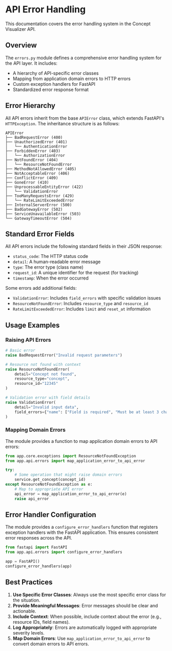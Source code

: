 # API Error Handling

This documentation covers the error handling system in the Concept Visualizer API.

## Overview

The `errors.py` module defines a comprehensive error handling system for the API layer. It includes:

- A hierarchy of API-specific error classes
- Mapping from application domain errors to HTTP errors
- Custom exception handlers for FastAPI
- Standardized error response format

## Error Hierarchy

All API errors inherit from the base `APIError` class, which extends FastAPI's `HTTPException`. The inheritance structure is as follows:

```
APIError
├── BadRequestError (400)
├── UnauthorizedError (401)
│   └── AuthenticationError
├── ForbiddenError (403)
│   └── AuthorizationError
├── NotFoundError (404)
│   └── ResourceNotFoundError
├── MethodNotAllowedError (405)
├── NotAcceptableError (406)
├── ConflictError (409)
├── GoneError (410)
├── UnprocessableEntityError (422)
│   └── ValidationError
├── TooManyRequestsError (429)
│   └── RateLimitExceededError
├── InternalServerError (500)
├── BadGatewayError (502)
├── ServiceUnavailableError (503)
└── GatewayTimeoutError (504)
```

## Standard Error Fields

All API errors include the following standard fields in their JSON response:

- `status_code`: The HTTP status code
- `detail`: A human-readable error message
- `type`: The error type (class name)
- `request_id`: A unique identifier for the request (for tracking)
- `timestamp`: When the error occurred

Some errors add additional fields:

- `ValidationError`: Includes `field_errors` with specific validation issues
- `ResourceNotFoundError`: Includes `resource_type` and `resource_id`
- `RateLimitExceededError`: Includes `limit` and `reset_at` information

## Usage Examples

### Raising API Errors

```python
# Basic error
raise BadRequestError("Invalid request parameters")

# Resource not found with context
raise ResourceNotFoundError(
    detail="Concept not found",
    resource_type="concept",
    resource_id="12345"
)

# Validation error with field details
raise ValidationError(
    detail="Invalid input data",
    field_errors={"name": ["Field is required", "Must be at least 3 characters"]}
)
```

### Mapping Domain Errors

The module provides a function to map application domain errors to API errors:

```python
from app.core.exceptions import ResourceNotFoundException
from app.api.errors import map_application_error_to_api_error

try:
    # Some operation that might raise domain errors
    service.get_concept(concept_id)
except ResourceNotFoundException as e:
    # Map to appropriate API error
    api_error = map_application_error_to_api_error(e)
    raise api_error
```

## Error Handler Configuration

The module provides a `configure_error_handlers` function that registers exception handlers with the FastAPI application. This ensures consistent error responses across the API.

```python
from fastapi import FastAPI
from app.api.errors import configure_error_handlers

app = FastAPI()
configure_error_handlers(app)
```

## Best Practices

1. **Use Specific Error Classes**: Always use the most specific error class for the situation.
2. **Provide Meaningful Messages**: Error messages should be clear and actionable.
3. **Include Context**: When possible, include context about the error (e.g., resource IDs, field names).
4. **Log Appropriately**: Errors are automatically logged with appropriate severity levels.
5. **Map Domain Errors**: Use `map_application_error_to_api_error` to convert domain errors to API errors.

